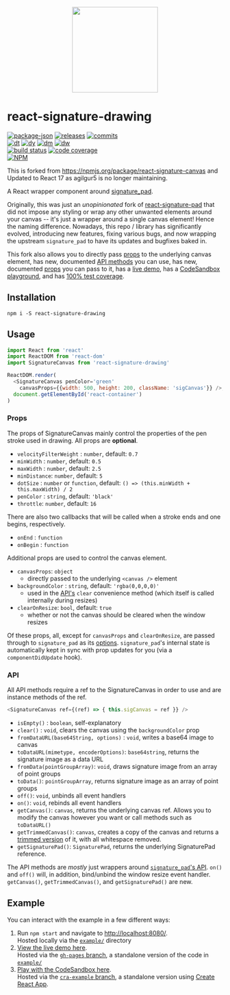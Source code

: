 <!-- markdownlint-disable first-line-heading -->
<p align='center'>
  <img height='200' src='https://media.giphy.com/media/KH1emXYVIh1hT6UrrU/giphy.gif' />
</p>

# react-signature-drawing

<!-- releases / versioning -->
[![package-json](https://img.shields.io/github/package-json/v/luke9216/react-signature-drawing.svg)](https://npmjs.org/package/react-signature-drawing)
[![releases](https://img.shields.io/github/tag-pre/luke9216/react-signature-drawing.svg)](https://github.com/luke9216/react-signature-drawing/releases)
[![commits](https://img.shields.io/github/commits-since/luke9216/react-signature-drawing/v1.0.3.svg)](https://github.com/luke9216/react-signature-drawing/commits/master)
<br><!-- downloads -->
[![dt](https://img.shields.io/npm/dt/react-signature-drawing.svg)](https://npmjs.org/package/react-signature-drawing)
[![dy](https://img.shields.io/npm/dy/react-signature-drawing.svg)](https://npmjs.org/package/react-signature-drawing)
[![dm](https://img.shields.io/npm/dm/react-signature-drawing.svg)](https://npmjs.org/package/react-signature-drawing)
[![dw](https://img.shields.io/npm/dw/react-signature-drawing.svg)](https://npmjs.org/package/react-signature-drawing)
<br><!-- status / activity -->
[![build status](https://img.shields.io/travis/luke9216/react-signature-drawing/master.svg)](https://travis-ci.org/luke9216/react-signature-drawing)
[![code coverage](https://img.shields.io/codecov/c/gh/luke9216/react-signature-drawing/master.svg)](https://codecov.io/gh/luke9216/react-signature-drawing)
<br>
[![NPM](https://nodei.co/npm/react-signature-drawing.png?downloads=true&downloadRank=true&stars=true)](https://npmjs.org/package/react-signature-canvas)
<br>

This is forked from https://npmjs.org/package/react-signature-canvas and Updated to React 17 as agilgur5 is no longer maintaining.

A React wrapper component around [signature_pad](https://github.com/szimek/signature_pad).

Originally, this was just an _unopinionated_ fork of [react-signature-pad](https://github.com/blackjk3/react-signature-pad) that did not impose any styling or wrap any other unwanted elements around your canvas -- it's just a wrapper around a single canvas element!
Hence the naming difference.
Nowadays, this repo / library has significantly evolved, introducing new features, fixing various bugs, and now wrapping the upstream `signature_pad` to have its updates and bugfixes baked in.

This fork also allows you to directly pass [props](#props) to the underlying canvas element, has new, documented [API methods](#api) you can use, has new, documented [props](#props) you can pass to it, has a [live demo](https://luke9216.github.io/react-signature-drawing/), has a [CodeSandbox playground](https://codesandbox.io/s/github/luke9216/react-signature-drawing/tree/cra-example), and has [100% test coverage](https://codecov.io/gh/luke9216/react-signature-drawing).

## Installation

`npm i -S react-signature-drawing`

## Usage

```javascript
import React from 'react'
import ReactDOM from 'react-dom'
import SignatureCanvas from 'react-signature-drawing'

ReactDOM.render(
  <SignatureCanvas penColor='green'
    canvasProps={{width: 500, height: 200, className: 'sigCanvas'}} />,
  document.getElementById('react-container')
)
```

### Props

The props of SignatureCanvas mainly control the properties of the pen stroke used in drawing.
All props are **optional**.

- `velocityFilterWeight` : `number`, default: `0.7`
- `minWidth` : `number`, default: `0.5`
- `maxWidth` : `number`, default: `2.5`
- `minDistance`: `number`, default: `5`
- `dotSize` : `number` or `function`,
  default: `() => (this.minWidth + this.maxWidth) / 2`
- `penColor` : `string`, default: `'black'`
- `throttle`: `number`, default: `16`

There are also two callbacks that will be called when a stroke ends and one begins, respectively.

- `onEnd` : `function`
- `onBegin` : `function`

Additional props are used to control the canvas element.

- `canvasProps`: `object`
  - directly passed to the underlying `<canvas />` element
- `backgroundColor` : `string`, default: `'rgba(0,0,0,0)'`
  - used in the [API's](#api) `clear` convenience method (which itself is called internally during resizes)
- `clearOnResize`: `bool`, default: `true`
  - whether or not the canvas should be cleared when the window resizes

Of these props, all, except for `canvasProps` and `clearOnResize`, are passed through to `signature_pad` as its [options](https://github.com/szimek/signature_pad#options).
`signature_pad`'s internal state is automatically kept in sync with prop updates for you (via a `componentDidUpdate` hook).

### API

All API methods require a ref to the SignatureCanvas in order to use and are instance methods of the ref.

```javascript
<SignatureCanvas ref={(ref) => { this.sigCanvas = ref }} />
```

- `isEmpty()` : `boolean`, self-explanatory
- `clear()` : `void`, clears the canvas using the `backgroundColor` prop
- `fromDataURL(base64String, options)` : `void`, writes a base64 image to canvas
- `toDataURL(mimetype, encoderOptions)`: `base64string`, returns the signature image as a data URL
- `fromData(pointGroupArray)`: `void`, draws signature image from an array of point groups
- `toData()`: `pointGroupArray`, returns signature image as an array of point groups
- `off()`: `void`, unbinds all event handlers
- `on()`: `void`, rebinds all event handlers
- `getCanvas()`: `canvas`, returns the underlying canvas ref.
  Allows you to modify the canvas however you want or call methods such as `toDataURL()`
- `getTrimmedCanvas()`: `canvas`, creates a copy of the canvas and returns a [trimmed version](https://github.com/luke9216/trim-canvas) of it, with all whitespace removed.
- `getSignaturePad()`: `SignaturePad`, returns the underlying SignaturePad reference.

The API methods are _mostly_ just wrappers around [`signature_pad`'s API](https://github.com/szimek/signature_pad#api).
`on()` and `off()` will, in addition, bind/unbind the window resize event handler.
`getCanvas()`, `getTrimmedCanvas()`, and `getSignaturePad()` are new.

## Example

You can interact with the example in a few different ways:

1. Run `npm start` and navigate to [http://localhost:8080/](http://localhost:8080/).<br>
Hosted locally via the [`example/`](example/) directory
1. [View the live demo here](https://luke9216.github.io/react-signature-drawing/).<br>
Hosted via the [`gh-pages` branch](https://github.com/luke9216/react-signature-drawing/tree/gh-pages), a standalone version of the code in [`example/`](example/)
1. [Play with the CodeSandbox here](https://codesandbox.io/s/github/luke9216/react-signature-drawing/tree/cra-example).<br>
Hosted via the [`cra-example` branch](https://github.com/luke9216/react-signature-drawing/tree/gh-pages), a standalone version using [Create React App](https://github.com/facebook/create-react-app).
